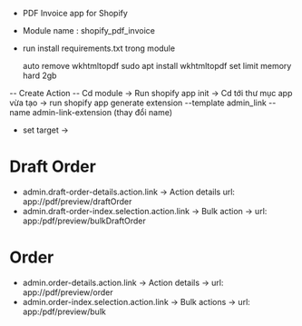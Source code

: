 - PDF Invoice app for Shopify
- Module name : shopify_pdf_invoice
- run install requirements.txt trong module
  
  auto remove wkhtmltopdf 
  sudo apt install wkhtmltopdf
  set limit memory hard 2gb
  

-- Create Action
-- Cd module -> Run shopify app init
-> Cd tới thư mục app vừa tạo -> run shopify app generate extension --template admin_link --name admin-link-extension (thay đổi name)
- set target ->
# Draft Order
- admin.draft-order-details.action.link -> Action details url: app://pdf/preview/draftOrder
- admin.draft-order-index.selection.action.link -> Bulk action -> url: app:/pdf/preview/bulkDraftOrder

# Order
 - admin.order-details.action.link -> Action details -> url: app://pdf/preview/order
 - admin.order-index.selection.action.link -> Bulk actions -> url: app:/pdf/preview/bulk